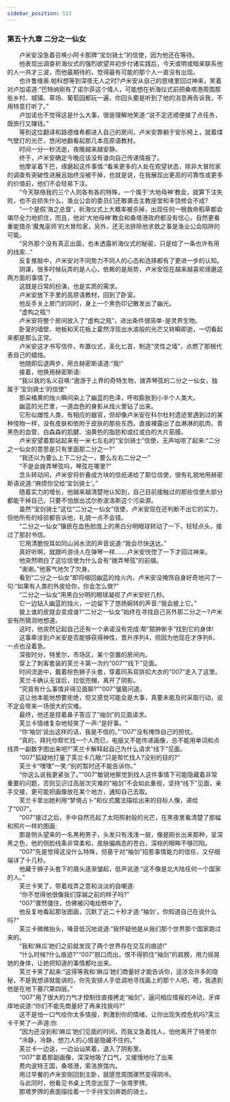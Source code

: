 ```yaml
---
sidebar_position: 513
---
```

### 第五十九章 二分之一仙女  


　　卢米安没急着召唤小阿卡那牌“宝剑骑士”的信使，因为他还在等待。  
　　他表现出调查祈海仪式的强烈欲望并初步付诸实践后，今天或明或暗来联系他的人一共才三波，而他最期待的，觉得最有可能的那个人一直没有出现。  
　　也许鲁维奥.帕科想等到深夜无人之时?卢米安从自己的思绪里回过神来，笑着对卢加诺道:“巴特纳刚有了诺尔菲这个情人，可能想在祈海仪式前把桑塔港周围那些乡村、城镇、草场、葡萄园都玩一遍，你回头要是听到了他的消息再告诉我，不用特意打听了。”  
　　卢加诺也不觉得这是什么大事，很是理解地笑道:“说不定还顺便接了点任务，既旅行又赚钱。”  
　　等到这位翻译和路德维希都进入自己的房间，卢米安靠躺于安乐椅上，就着煤气壁灯的光芒，悠闲地翻看起那几本高原语教材。  
　　时间一分一秒流逝，夜晚越来越安静。  
　　终于，卢米安确定今晚应该没有谁向自己传递情报了。  
　　他摩挲着下巴，琢磨起这件事情:“看来更多的人处在观望状态，除非大冒险家的调查有突破性进展且始终没被干掉，也就是说，在我展现出更高的可靠性或更多的价值前，他们不会轻易下注。  
　　“今天联络我的三个人则各有各的特殊，一个属于‘大地母神’教会，就算下注失败，也不会损失什么，渔业公会的委员们还敢袭击主教座堂和丰饶修会不成?  
　　“一个是假‘海之总督’，祈海仪式上大概率被杀掉，出现任何一根救命稻草都会竭尽全力地抓住，而且，他对‘大地母神’教会和桑塔港政府都没有信心，自然更看重能猎杀‘魔鬼巫师’的大冒险家，另外，还无法排除他求救之事是渔业公会陷阱的可能。  
　　“另外那个没有真正出面，也未透露祈海仪式的秘密，只是给了一条也许有用的线索…”  
　　反复推敲中，卢米安对不同势力不同人的心态和选择都有了更进一步的认知。  
　　阴谋，很多时候玩弄的是人心，依赖的是局势，卢米安现在越来越喜欢琢磨这两方面的事情了。  
　　这既是日常的扮演，也是实质的需求。  
　　卢米安放下手里的高原语教材，回到了卧室。  
　　他反手关上房门的同时，身上一个黑色印记散发出了幽光。  
　　“虚构之瓶”!  
　　卢米安将整个房间放入了“虚构之瓶”，进出条件很简单-是灵界生物。  
　　卧室的墙壁、地板和天花板上霍然浮现出水波般的光芒又转瞬即逝，一切看起来都是那么正常。  
　　卢米安这才书写信件，布置仪式，圣化匕首，制造“灵性之墙”，点燃了那根代表自己的蜡烛。  
　　他随即后退两步，用古赫密斯语道:“我!”  
　　接着，他换用赫密斯语:  
　　“我以我的名义召唤:“遨游于上界的奇特生物，拨弄琴弦的二分之一仙女，独属于‘宝剑骑士’的信使”  
　　那朵橘黄的烛火瞬间染上了幽蓝的色泽，呼啦膨胀到小半个人类大。  
　　幽蓝的光芒里，一道血色的身影从烛火里钻了出来。  
　　它形似雌性人类，有相应的器官，但却像卢米安在科尔杜村遗迹里遇到过的某种怪物一样，没有皮肤和依附于皮肤的那些东西，直接裸露出了血淋淋的肌肉、青黑色的血管、白森森的肌腱、油黄色的脂肪和或红或白的大片筋膜。  
　　卢米安望着那站起来有一米七左右的“宝剑骑士”信使，无声咕哝了起来:“二分之一仙女的意思是只有里面那二分之一?“  
　　“我还以为要么上下二分之一，要么左右二分之一”  
　　“不是会拨弄琴弦吗，琴弦在哪里?”  
　　念头转动间，卢米安将折叠成方块的信纸递给了那位信使，很有礼貌地用赫密斯语说道:“麻烦你交给‘宝剑骑士’。”  
　　随着实力的增长，他越来越清楚地认知到，自己目前接触过的那些信使大部分都能干掉自己，只要不怕放出忒尔弥波洛斯这个污染源。  
　　虽然“宝剑骑士”这位“二分之一仙女”信使，卢米安现在还判断不出它的实力，但他所有的经验都告诉他，礼貌一点不会错。  
　　“二分之一仙女”镶嵌在血色脸庞上的黑白分明眼球转动了一下，轻轻点头，接过了那封书信。  
　　它用清脆悦耳如同山涧水流的声音说道:“我会尽快送达。”  
　　真好听啊，就跟吟游诗人在弹琴一样…….卢米安恍惚了一下才回过神来。  
　　他突然明白了这位信使为什么会有“拨弄琴弦”的前缀。  
　　“谢谢。”他客气地欠了欠身。  
　　看到“二分之一仙女”即将缩回幽蓝的烛火内，卢米安没掩饰自身好奇地问了一句:“如果有人类的外皮给你，你会怎么做?”  
　　“二分之一仙女”用黑白分明的眼球凝视了卢米安好几秒。  
　　它一边钻入幽蓝的烛火，一边留下了悠扬婉转的声音:“我会披上它。”  
　　披上谁的皮就会变成谁?“二分之一仙女”始终在寻找自己另外那二分之一?卢米安有所猜测地想道。  
　　这时，他突然记起自己还有一个承诺没有完成:帮“脓肿断手”找到它的身体!  
　　这事牵涉到卢米安是否能够获得神性，晋升序列4，但因为他现在才序列6，一点也没着急。  
　　深夜时分，特里尔，市场区，某个空置的房间内。  
　　穿上了刺客套装的芙兰卡第一次约“007”“线下”见面。  
　　时间流逝中，戴着棕色狮子头套，穿着同系双排扣大衣的“007”走入了这里。  
　　芙兰卡确认无误后，拉低兜帽，离开了阴影。  
　　“究竟有什么事情非得见面聊?”“007”皱眉问道。  
　　这让他本能地想要拒绝，但又感觉可能会是大事，真要未能及时采取行动，说不定会带来一场很大的灾难。  
　　最终，他还是捏着鼻子答应了“袖剑”的见面请求。  
　　芙兰卡情绪复杂地轻笑了一声:“是好事。“  
　　“你‘袖剑’说出这样的话，我是不信的。”“007”没有掩饰自己的担忧。  
　　“真的，拜托你帮忙找一个人而已，电报又不能传递画像，总不能用单词和点线弄一副数字图出来吧?”芙兰卡解释起自己为什么请求“线下”见面。  
　　“007”狐疑地打量了芙兰卡几眼:“只是帮忙找人?没别的目的?”  
　　芙兰卡“嘿嘿”一笑:“别的暂时还不能告诉你。”  
　　“你这么说我更紧张了。”“007”敏锐地察觉到找人这件事情下可能隐藏着非常重要的问题，否则见识过高层次灾难的“袖剑”不会如此重视，坚持“线下”见面，亲手交接，更可能把画像放在某个地方，通知自己去取。  
　　芙兰卡拿出她利用“梦境占卜”和仪式魔法描绘出来的目标人像，递给了“007”。  
　　“007”接过之后，手中自然亮起了太阳照射般的光芒，在黑夜里看清楚了那幅和照片一样的图画:  
　　那是侧头望来的一名黑袍男子，头发只有浅浅一层，像是刚长出来那种，呈深黑之色，他的侧脸线条非常柔和，皮肤偏病态的苍白，深棕的眼眸不够凹陷。  
　　“007”先是觉得这没什么特殊，但基于对“袖剑”招惹事情能力的信任，又仔细端详了十几秒。  
　　他藏于狮子头套下的眉头逐渐皱起，低声说道:“这不像是北大陆任何一个国家的人。”  
　　芙兰卡笑了，带着戏弄之意和淡淡的自嘲道:  
　　“你不觉得他很像我们穿越之前的样子吗?”  
　　“007”骤然僵住，仿佛被闪电给劈中了。  
　　他反复地看起那张图画，沉默了近二十秒才道:“袖剑’，你知道自己在说什么吗?”  
　　芙兰卡微微抬头，嗓音低沉地说道:“我怀疑他是从我们那个世界那个国家跑过来的。  
　　“我和‘麻瓜’她们之前就发现了两个世界存在交互的痕迹!”  
　　“什么时候?什么痕迹?”“007”脱口而出，恨不得抓住“袖剑”的肩膀，用力摇晃她的身体，让她把知道的事情都吐出来。  
　　芙兰卡笑了起来:“这得等我和‘麻瓜’她们商量好才能告诉你，这涉及许多的隐秘，不是我想讲就能讲的，你先安排人手低调地寻找画上的那个人吧，嗯，我遇到他是在地下墓穴第四层。”  
　　“007”用了很大的力气才控制住直接拷走“袖剑”，逼问相应情报的冲动，牙痒痒地说道:“你们不能先商量好了再来找我吗?”  
　　这不是怕一口气给你太多情报，刺激到你的情绪，让你出现失控危机吗?芙兰卡干笑了一声道:你  
　　“因为还没到和‘麻瓜’她们见面的时间，而我又急着找人，怕他离开了特里尔  
　　“冷静，冷静，想刀人的心情是隐藏不住的。”  
　　芙兰卡一边说，一边讪讪笑着，退入了阴影里。  
　　“007”拿着那副画像，深深地吸了口气，又缓慢地吐了出来  
　　费内波特王国，桑塔港，索洛旅馆内。  
　　用过早餐的卢米安刚回到主卧，就感觉周围骤然变得阴冷。  
　　与此同时，他看见书桌上凭空出现了一张塔罗牌。  
　　那塔罗牌的表面描绘着一个手持宝剑奔跑的骑士。  
